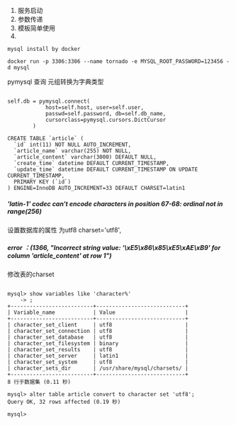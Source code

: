 1. 服务启动
2. 参数传递
3. 模板简单使用
4. 


```
mysql install by docker

docker run -p 3306:3306 --name tornado -e MYSQL_ROOT_PASSWORD=123456 -d mysql
```

pymysql 查询 元组转换为字典类型
```

self.db = pymysql.connect(
            host=self.host, user=self.user,
            passwd=self.password, db=self.db_name,
            cursorclass=pymysql.cursors.DictCursor
        )
```

```mysql
CREATE TABLE `article` (
  `id` int(11) NOT NULL AUTO_INCREMENT,
  `article_name` varchar(255) NOT NULL,
  `article_content` varchar(3000) DEFAULT NULL,
  `create_time` datetime DEFAULT CURRENT_TIMESTAMP,
  `update_time` datetime DEFAULT CURRENT_TIMESTAMP ON UPDATE CURRENT_TIMESTAMP,
  PRIMARY KEY (`id`)
) ENGINE=InnoDB AUTO_INCREMENT=33 DEFAULT CHARSET=latin1
```
##### 'latin-1' codec can't encode characters in position 67-68: ordinal not in range(256)
设置数据库的属性 为utf8
charset='utf8',

##### error ：(1366, "Incorrect string value: '\\xE5\\x86\\x85\\xE5\\xAE\\xB9' for column 'article_content' at row 1")
修改表的charset 
```mysql

mysql> show variables like 'character%' 
    -> ;
+--------------------------+----------------------------+
| Variable_name            | Value                      |
+--------------------------+----------------------------+
| character_set_client     | utf8                       |
| character_set_connection | utf8                       |
| character_set_database   | utf8                       |
| character_set_filesystem | binary                     |
| character_set_results    | utf8                       |
| character_set_server     | latin1                     |
| character_set_system     | utf8                       |
| character_sets_dir       | /usr/share/mysql/charsets/ |
+--------------------------+----------------------------+
8 行于数据集 (0.11 秒)

mysql> alter table article convert to character set 'utf8';
Query OK, 32 rows affected (0.19 秒)

mysql> 
```